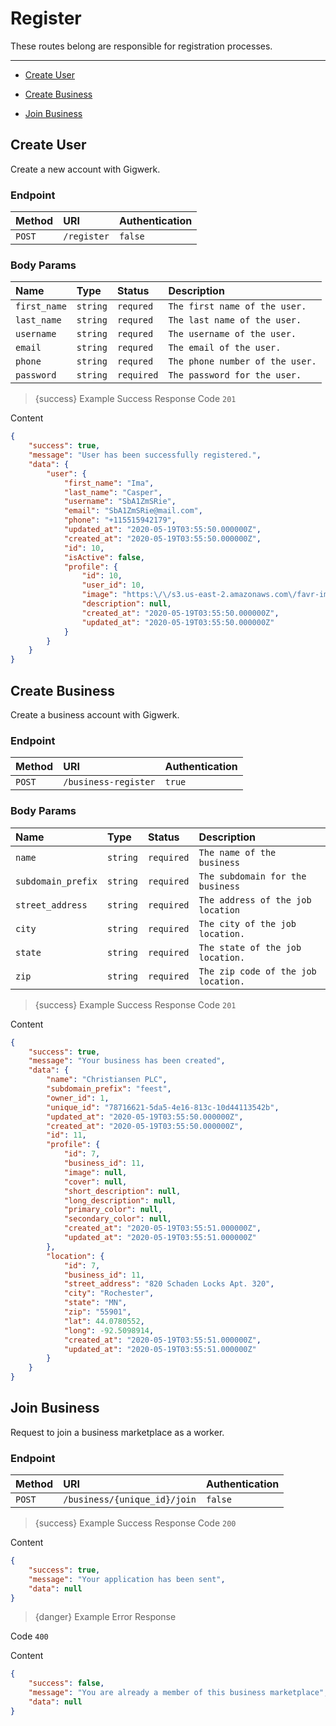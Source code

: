 # Register

These routes belong are responsible for registration processes.

---

- [Create User](#register-user)


- [Create Business](#register-business)


- [Join Business](#join-business)



<a name="register-user"></a>
## Create User

Create a new account with Gigwerk.
### Endpoint
|Method|URI|Authentication|
|:-|:-|:-|
|`POST`|`/register`|`false`|


### Body Params
|Name|Type|Status|Description|
|:-|:-|:-|:-|
|`first_name`|`string`|`requred`|`The first name of the user.`|
|`last_name`|`string`|`requred`|`The last name of the user.`|
|`username`|`string`|`requred`|`The username of the user.`|
|`email`|`string`|`requred`|`The email of the user.`|
|`phone`|`string`|`requred`|`The phone number of the user.`|
|`password`|`string`|`required`|`The password for the user.`|


> {success} Example Success Response
Code `201`

Content

```json
{
    "success": true,
    "message": "User has been successfully registered.",
    "data": {
        "user": {
            "first_name": "Ima",
            "last_name": "Casper",
            "username": "SbA1ZmSRie",
            "email": "SbA1ZmSRie@mail.com",
            "phone": "+115515942179",
            "updated_at": "2020-05-19T03:55:50.000000Z",
            "created_at": "2020-05-19T03:55:50.000000Z",
            "id": 10,
            "isActive": false,
            "profile": {
                "id": 10,
                "user_id": 10,
                "image": "https:\/\/s3.us-east-2.amazonaws.com\/favr-images\/user.png",
                "description": null,
                "created_at": "2020-05-19T03:55:50.000000Z",
                "updated_at": "2020-05-19T03:55:50.000000Z"
            }
        }
    }
}

```



<a name="register-business"></a>
## Create Business

Create a business account with Gigwerk.
### Endpoint
|Method|URI|Authentication|
|:-|:-|:-|
|`POST`|`/business-register`|`true`|


### Body Params
|Name|Type|Status|Description|
|:-|:-|:-|:-|
|`name`|`string`|`required`|`The name of the business`|
|`subdomain_prefix`|`string`|`required`|`The subdomain for the business`|
|`street_address`|`string`|`required`|`The address of the job location`|
|`city`|`string`|`required`|`The city of the job location.`|
|`state`|`string`|`required`|`The state of the job location.`|
|`zip`|`string`|`required`|`The zip code of the job location.`|


> {success} Example Success Response
Code `201`

Content

```json
{
    "success": true,
    "message": "Your business has been created",
    "data": {
        "name": "Christiansen PLC",
        "subdomain_prefix": "feest",
        "owner_id": 1,
        "unique_id": "78716621-5da5-4e16-813c-10d44113542b",
        "updated_at": "2020-05-19T03:55:50.000000Z",
        "created_at": "2020-05-19T03:55:50.000000Z",
        "id": 11,
        "profile": {
            "id": 7,
            "business_id": 11,
            "image": null,
            "cover": null,
            "short_description": null,
            "long_description": null,
            "primary_color": null,
            "secondary_color": null,
            "created_at": "2020-05-19T03:55:51.000000Z",
            "updated_at": "2020-05-19T03:55:51.000000Z"
        },
        "location": {
            "id": 7,
            "business_id": 11,
            "street_address": "820 Schaden Locks Apt. 320",
            "city": "Rochester",
            "state": "MN",
            "zip": "55901",
            "lat": 44.0780552,
            "long": -92.5098914,
            "created_at": "2020-05-19T03:55:51.000000Z",
            "updated_at": "2020-05-19T03:55:51.000000Z"
        }
    }
}

```



<a name="join-business"></a>
## Join Business

Request to join a business marketplace as a worker.
### Endpoint
|Method|URI|Authentication|
|:-|:-|:-|
|`POST`|`/business/{unique_id}/join`|`false`|




> {success} Example Success Response
Code `200`

Content

```json
{
    "success": true,
    "message": "Your application has been sent",
    "data": null
}

```

> {danger} Example Error Response

Code `400`

Content

```json
{
    "success": false,
    "message": "You are already a member of this business marketplace",
    "data": null
}

```


